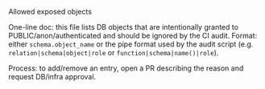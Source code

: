 Allowed exposed objects

One-line doc: this file lists DB objects that are intentionally granted to PUBLIC/anon/authenticated and should be ignored by the CI audit. Format: either `schema.object_name` or the pipe format used by the audit script (e.g. `relation|schema|object|role` or `function|schema|name()|role`).

Process: to add/remove an entry, open a PR describing the reason and request DB/infra approval.
